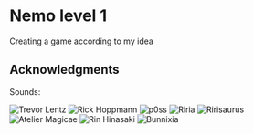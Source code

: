 # Nemo level 1
Creating a game according to my idea

## Acknowledgments

Sounds:

<img src="https://img.shields.io/badge/Trevor Lentz -ffd700?style=for-the-badge&logo=youtube&logoColor=#FF0000" alt="Trevor Lentz"> 
<img src="https://img.shields.io/badge/Rick Hoppmann -ffd700?style=for-the-badge&logo=itchdotio&logoColor=#FA5C5C" alt="Rick Hoppmann"> 
<img src="https://img.shields.io/badge/p0ss -ffd700?style=for-the-badge&logo=youtube&logoColor=#FF0000" alt="p0ss "> 
<img src="https://img.shields.io/badge/Riria -ffd700?style=for-the-badge&logo=itchdotio&logoColor=#FA5C5C" alt="Riria"> 
<img src="https://img.shields.io/badge/Ririsaurus -ffd700?style=for-the-badge&logo=itchdotio&logoColor=#FA5C5C" alt="Ririsaurus">
<img src="https://img.shields.io/badge/Atelier Magicae -ffd700?style=for-the-badge&logo=itchdotio&logoColor=#FA5C5C" alt="Atelier Magicae">
<img src="https://img.shields.io/badge/Rin Hinasaki -ffd700?style=for-the-badge&logo=itchdotio&logoColor=#FA5C5C" alt="Rin Hinasaki">
<img src="https://img.shields.io/badge/Bunnixia -ffd700?style=for-the-badge&logo=itchdotio&logoColor=#FA5C5C" alt="Bunnixia">
